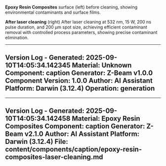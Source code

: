 **Epoxy Resin Composites** surface (left) before cleaning, showing environmental contaminants and surface films.

**After laser cleaning** (right) After laser cleaning at 532 nm, 15 W, 200 ns pulse duration, and 200 µm spot size, achieving efficient contaminant removal with controlled process parameters, showing precise contaminant elimination.

---
Version Log - Generated: 2025-09-10T14:05:34.142345
Material: Unknown
Component: caption
Generator: Z-Beam v1.0.0
Component Version: 1.0.0
Author: AI Assistant
Platform: Darwin (3.12.4)
Operation: generation
---

---
Version Log - Generated: 2025-09-10T14:05:34.142458
Material: Epoxy Resin Composites
Component: caption
Generator: Z-Beam v2.1.0
Author: AI Assistant
Platform: Darwin (3.12.4)
File: content/components/caption/epoxy-resin-composites-laser-cleaning.md
---